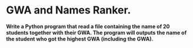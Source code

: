 # GWA and Names Ranker.
<b>Write a Python program that read a file containing the name of 20 students together with their GWA. The program will outputs the name of the student who got the highest GWA (including the GWA).</b>
